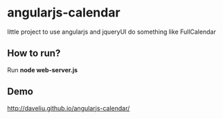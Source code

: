 # angularjs-calendar 
little project to use angularjs and jqueryUI do something like FullCalendar
## How to run?
Run __node web-server.js__ 
## Demo
http://daveliu.github.io/angularjs-calendar/